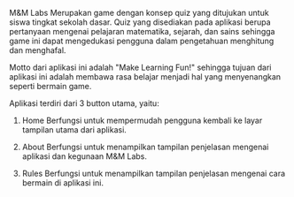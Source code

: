 M&M Labs
Merupakan game dengan konsep quiz yang ditujukan untuk siswa tingkat sekolah dasar. Quiz yang disediakan pada aplikasi berupa pertanyaan mengenai pelajaran matematika, sejarah, dan sains sehingga game ini dapat mengedukasi pengguna dalam pengetahuan menghitung dan menghafal. 

Motto dari aplikasi ini adalah "Make Learning Fun!" sehingga tujuan dari aplikasi ini adalah membawa rasa belajar menjadi hal yang menyenangkan seperti bermain game.  

Aplikasi terdiri dari 3 button utama, yaitu:
1. Home
Berfungsi untuk mempermudah pengguna kembali ke layar tampilan utama dari aplikasi. 

2. About
Berfungsi untuk menampilkan tampilan penjelasan mengenai aplikasi dan kegunaan M&M Labs.

3. Rules
Berfungsi untuk menampilkan tampilan penjelasan mengenai cara bermain di aplikasi ini.
